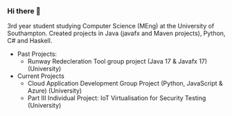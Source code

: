 ### Hi there 👋

3rd year student studying Computer Science (MEng) at the University of Southampton.
Created projects in Java (javafx and Maven projects), Python, C# and Haskell.
- Past Projects:
  - Runway Redecleration Tool group project (Java 17 & Javafx 17) (University)
- Current Projects
    - Cloud Application Development Group Project (Python, JavaScript & Azure) (University)
    - Part III Individual Project: IoT Virtualisation for Security Testing (University)

<!--
**hurstie16s/hurstie16s** is a ✨ _special_ ✨ repository because its `README.md` (this file) appears on your GitHub profile.

Here are some ideas to get you started:

- 🔭 I’m currently working on ...
- 🌱 I’m currently learning C
- 👯 I’m looking to collaborate on ...
- 🤔 I’m looking for help with ...
- 💬 Ask me about ...
- 📫 How to reach me: ...
- 😄 Pronouns: ...
- ⚡ Fun fact: ...
-->
